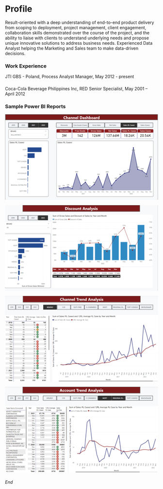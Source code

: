 # Profile
Result-oriented with a deep understanding of end-to-end product delivery from scoping to deployment, project management, client engagement, collaboration skills demonstrated over the course of the project, and the ability to liaise with clients to understand underlying needs and propose unique innovative solutions to address business needs.
Experienced Data Analyst helping the Marketing and Sales team to make data-driven decisions. 

### Work Experience
JTI GBS - Poland, Process Analyst Manager, May 2012 - present
###
Coca-Cola Beverage Philippines Inc, RED Senior Specialist, May 2001 – April 2012

### Sample Power BI Reports
![sample report](Image/PR_Channel.png)

![sample report](Image/PR_Discount.png)

![sample report](Image/PR_Trend.png)

![sample report](Image/PR_Account_Trend.png)

###### End
